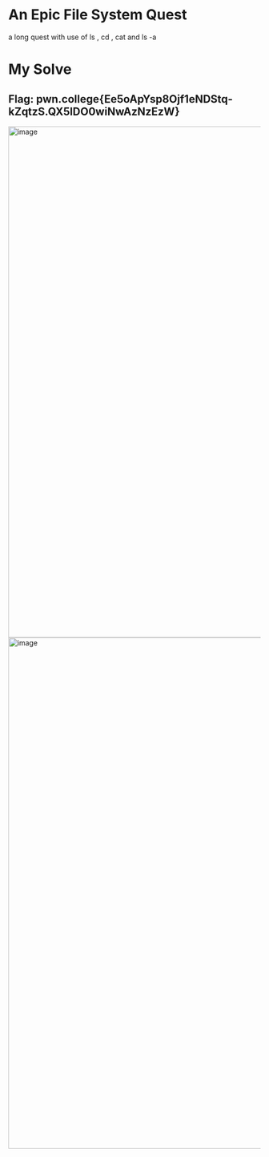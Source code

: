 # An Epic File System Quest

a long quest with use of ls , cd , cat and ls -a 

# My Solve 

## Flag: pwn.college{Ee5oApYsp8Ojf1eNDStq-kZqtzS.QX5IDO0wiNwAzNzEzW}

<img width="945" height="1020" alt="image" src="https://github.com/user-attachments/assets/c8defaf1-a44f-4f6f-8166-1675faf62231" />
<img width="945" height="1020" alt="image" src="https://github.com/user-attachments/assets/26559d37-50f1-4b72-8c41-920834f7ab36" />


